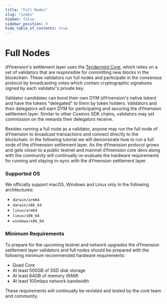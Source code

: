 ```yaml
---
title: "Full Nodes"
slug: "index"
hidden: false
sidebar_position: 0
hide_table_of_contents: true
---
```


# Full Nodes

dYmension's settlement layer uses the [Tendermint Core](https://github.com/tendermint/tendermint/blob/master/docs/introduction/what-is-tendermint.md), which relies on a set of validators that are responsible for committing new blocks in the blockchain. These validators run full nodes and participate in the consensus protocol by broadcasting votes which contain cryptographic signatures signed by each validator's private key.

Validator candidates can bond their own DYM (dYmension's native token) and have the tokens "delegated" to them by token holders. Validators and their delegators will earn DYM for participating and securing the dYmension settlement layer. Similar to other Cosmos SDK chains, validators may set commission on the rewards their delegators receive.

Besides running a full node as a validator, anyone may run the full node of dYmension to broadcast transactions and connect directly to the blockchain. In the following tutorial we will demonstrate how to run a full node of the dYmension settlement layer. As the dYmension protocol grows and gets closer to a public testnet and mainnet dYmension core devs along with the community will continually re-evaluate the hardware requirements for running and staying in-sync with the dYmension settlement layer.

### Supported OS

We officially support macOS, Windows and Linux only in the following architectures:

- `darwin/arm64`
- `darwin/x86_64`
- `linux/arm64`
- `linux/x86_64`
- `windows/x86_64`

### Minimum Requirements

To prepare for the upcoming testnet and network upgrades the dYmension settlement layer validators and full nodes should be prepared with the following minimum recommended hardware requirements:

- Quad Core
- At least 500GB of SSD disk storage
- At least 64GB of memory (RAM)
- At least 100mbps network bandwidth

These requirements will continually be revisted and tested by the core team and community.
